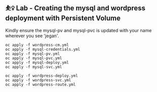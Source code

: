 ## ⛹️‍♀️ Lab - Creating the mysql and wordpress deployment with Persistent Volume

Kindly ensure the mysql-pv and mysql-pvc is updated with your name wherever you see 'jegan'.

```
oc apply -f wordpress-cm.yml
oc apply -f mysql-credentials.yml
oc apply -f mysql-pv.yml
oc apply -f mysql-pvc.yml
oc apply -f mysql-deploy.yml
oc apply -f mysql-svc.yml

oc apply -f wordpress-deploy.yml
oc apply -f wordpress-svc.yml
oc apply -f wordpress-route.yml
```
